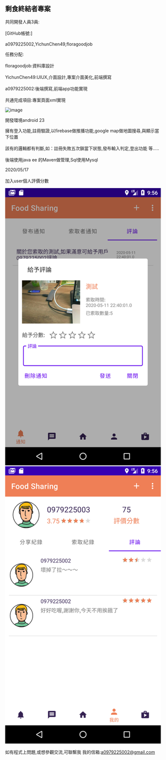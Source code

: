 ## 剩食終結者專案<br>  

共同開發人員3員: 
<br>  
[GitHub帳號:]
<br>  
a0979225002,YichunChen49,floragoodjob
<br>  

任務分配:
<br>  
floragoodjob:資料庫設計
<br>  
YichunChen49:UIUX,介面設計,專案介面美化,前端撰寫
<br>  
a0979225002:後端撰寫,前端app功能實現
<br>  
共通完成項目:專案頁面xml實現
<br>  

![image](imag/all.gif)

開發環境android 23

擁有登入功能,註冊驗證,以firebase做推播功能,google map做地圖搜尋,與顯示當下位置
<br>  
該有的邏輯都有判斷,如：註冊失敗五次鎖當下狀態,發布輸入判定,登出功能 等.....
<br>  
後端使用java ee 的Maven做管理,Sql使用Mysql
<br>  

2020/05/17
<br>  
加入user個人評價分數

![image](imag/device-2020-05-18-215633.png)
![image](imag/device-2020-05-18-215610.png)

如有程式上問題,或想參觀交流,可聯繫我
我的信箱:a0979225002@gmail.com
